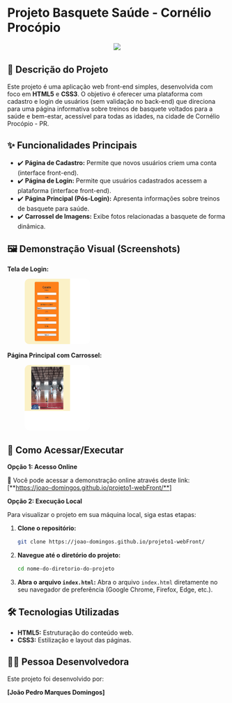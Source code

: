 # Projeto Basquete Saúde - Cornélio Procópio

<p align="center">
  <img src="http://img.shields.io/static/v1?label=STATUS&message=EM%20DESENVOLVIMENTO&color=GREEN&style=for-the-badge"/>
</p>

## 📝 Descrição do Projeto

Este projeto é uma aplicação web front-end simples, desenvolvida com foco em **HTML5** e **CSS3**. O objetivo é oferecer uma plataforma com cadastro e login de usuários (sem validação no back-end) que direciona para uma página informativa sobre treinos de basquete voltados para a saúde e bem-estar, acessível para todas as idades, na cidade de Cornélio Procópio - PR.

## ✨ Funcionalidades Principais

*   ✔️ **Página de Cadastro:** Permite que novos usuários criem uma conta (interface front-end).
*   ✔️ **Página de Login:** Permite que usuários cadastrados acessem a plataforma (interface front-end).
*   ✔️ **Página Principal (Pós-Login):** Apresenta informações sobre treinos de basquete para saúde.
*   ✔️ **Carrossel de Imagens:** Exibe fotos relacionadas a basquete de forma dinâmica.

## 🖼️ Demonstração Visual (Screenshots)

**Tela de Login:**
<figure><img src="/readme-prints/login.png" style="width: 150px; height: 150px; border-radius: 10px;"></figure>

**Página Principal com Carrossel:**
<figure><img src="/readme-prints/carrossel.png" style="width: 150px; height: 150px; border-radius: 10px;"></figure>

## 🚀 Como Acessar/Executar

**Opção 1: Acesso Online**

🔗 Você pode acessar a demonstração online através deste link: [**https://joao-domingos.github.io/projeto1-webFront/**]

**Opção 2: Execução Local**

Para visualizar o projeto em sua máquina local, siga estas etapas:

1.  **Clone o repositório:**
    ```bash
    git clone https://joao-domingos.github.io/projeto1-webFront/
    ```

2.  **Navegue até o diretório do projeto:**
    ```bash
    cd nome-do-diretorio-do-projeto
    ```

3.  **Abra o arquivo `index.html`:**
    Abra o arquivo `index.html` diretamente no seu navegador de preferência (Google Chrome, Firefox, Edge, etc.).

## 🛠️ Tecnologias Utilizadas

*   **HTML5:** Estruturação do conteúdo web.
*   **CSS3:** Estilização e layout das páginas.

## 👨‍💻 Pessoa Desenvolvedora

Este projeto foi desenvolvido por:

**[João Pedro Marques Domingos]**